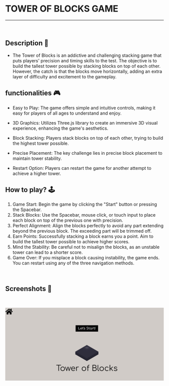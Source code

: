 # **TOWER OF BLOCKS GAME**

---

<br>

## **Description 📃**

- The Tower of Blocks is an addictive and challenging stacking game that puts players' precision and timing skills to the test. The objective is to build the tallest tower possible by stacking blocks on top of each other. However, the catch is that the blocks move horizontally, adding an extra layer of difficulty and excitement to the gameplay.

## **functionalities 🎮**

- Easy to Play: The game offers simple and intuitive controls, making it easy for players of all ages to understand and enjoy.

- 3D Graphics: Utilizes Three.js library to create an immersive 3D visual experience, enhancing the game's aesthetics.

- Block Stacking: Players stack blocks on top of each other, trying to build the highest tower possible.

- Precise Placement: The key challenge lies in precise block placement to maintain tower stability.

- Restart Option: Players can restart the game for another attempt to achieve a higher tower.

## **How to play? 🕹️**

1. Game Start: Begin the game by clicking the "Start" button or pressing the Spacebar.
2. Stack Blocks: Use the Spacebar, mouse click, or touch input to place each block on top of the previous one with precision.
3. Perfect Alignment: Align the blocks perfectly to avoid any part extending beyond the previous block. The exceeding part will be trimmed off.
4. Earn Points: Successfully stacking a block earns you a point. Aim to build the tallest tower possible to achieve higher scores.
5. Mind the Stability: Be careful not to misalign the blocks, as an unstable tower can lead to a shorter score.
6. Game Over: If you misplace a block causing instability, the game ends. You can restart using any of the three navigation methods.

<br>

## **Screenshots 📸**

<br>

![Game image](./Tower_of_blocks.jpeg)

<br>
